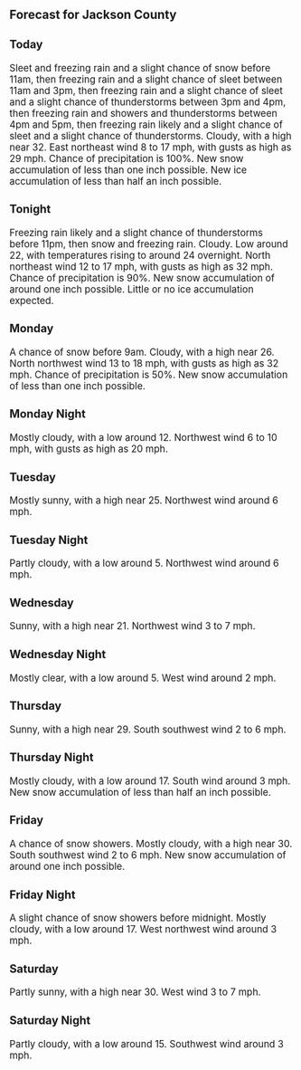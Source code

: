 <div>
   <h2>Forecast for Jackson County</h2>
   <p>
      <div style="font-size:120%">
         <h3>Today</h3>Sleet and freezing rain and a slight chance of snow before 11am, then freezing rain and a slight chance of sleet between 11am
         and 3pm, then freezing rain and a slight chance of sleet and a slight chance of thunderstorms between 3pm and 4pm, then freezing
         rain and showers and thunderstorms between 4pm and 5pm, then freezing rain likely and a slight chance of sleet and a slight
         chance of thunderstorms. Cloudy, with a high near 32. East northeast wind 8 to 17 mph, with gusts as high as 29 mph. Chance
         of precipitation is 100%. New snow accumulation of less than one inch possible. New ice accumulation of less than half an
         inch possible.<br></div>
   </p>
   <p>
      <div style="font-size:120%">
         <h3>Tonight</h3>Freezing rain likely and a slight chance of thunderstorms before 11pm, then snow and freezing rain. Cloudy. Low around 22,
         with temperatures rising to around 24 overnight. North northeast wind 12 to 17 mph, with gusts as high as 32 mph. Chance of
         precipitation is 90%. New snow accumulation of around one inch possible. Little or no ice accumulation expected.<br></div>
   </p>
   <p>
      <div style="font-size:120%">
         <h3>Monday</h3>A chance of snow before 9am. Cloudy, with a high near 26. North northwest wind 13 to 18 mph, with gusts as high as 32 mph.
         Chance of precipitation is 50%. New snow accumulation of less than one inch possible.<br></div>
   </p>
   <p>
      <div style="font-size:120%">
         <h3>Monday Night</h3>Mostly cloudy, with a low around 12. Northwest wind 6 to 10 mph, with gusts as high as 20 mph.<br></div>
   </p>
   <p>
      <div style="font-size:120%">
         <h3>Tuesday</h3>Mostly sunny, with a high near 25. Northwest wind around 6 mph.<br></div>
   </p>
   <p>
      <div style="font-size:120%">
         <h3>Tuesday Night</h3>Partly cloudy, with a low around 5. Northwest wind around 6 mph.<br></div>
   </p>
   <p>
      <div style="font-size:120%">
         <h3>Wednesday</h3>Sunny, with a high near 21. Northwest wind 3 to 7 mph.<br></div>
   </p>
   <p>
      <div style="font-size:120%">
         <h3>Wednesday Night</h3>Mostly clear, with a low around 5. West wind around 2 mph.<br></div>
   </p>
   <p>
      <div style="font-size:120%">
         <h3>Thursday</h3>Sunny, with a high near 29. South southwest wind 2 to 6 mph.<br></div>
   </p>
   <p>
      <div style="font-size:120%">
         <h3>Thursday Night</h3>Mostly cloudy, with a low around 17. South wind around 3 mph. New snow accumulation of less than half an inch possible.<br></div>
   </p>
   <p>
      <div style="font-size:120%">
         <h3>Friday</h3>A chance of snow showers. Mostly cloudy, with a high near 30. South southwest wind 2 to 6 mph. New snow accumulation of around
         one inch possible.<br></div>
   </p>
   <p>
      <div style="font-size:120%">
         <h3>Friday Night</h3>A slight chance of snow showers before midnight. Mostly cloudy, with a low around 17. West northwest wind around 3 mph.<br></div>
   </p>
   <p>
      <div style="font-size:120%">
         <h3>Saturday</h3>Partly sunny, with a high near 30. West wind 3 to 7 mph.<br></div>
   </p>
   <p>
      <div style="font-size:120%">
         <h3>Saturday Night</h3>Partly cloudy, with a low around 15. Southwest wind around 3 mph.<br></div>
   </p>
</div>